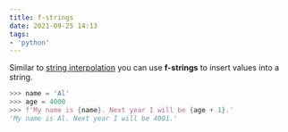 ```yaml
---
title: f-strings
date: 2021-09-25 14:13
tags:
- 'python'
---
```


Similar to [string interpolation](20210925141033-string-interpolation.md) you
can use **f-strings** to insert values into a string.

```python
>>> name = 'Al'
>>> age = 4000
>>> f'My name is {name}. Next year I will be {age + 1}.'
'My name is Al. Next year I will be 4001.'
```
